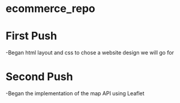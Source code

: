# ecommerce_repo

# First Push
-Began html layout and css to chose a website design we will go for

# Second Push
-Began the implementation of the map API using Leaflet